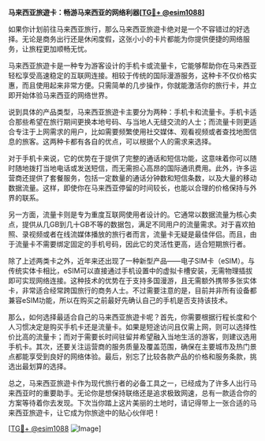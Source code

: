 **马来西亚旅遊卡：畅游马来西亚的网络利器[[TG💪+ @esim1088](https://t.me/s/esim1088)]**

如果你计划前往马来西亚旅行，那么马来西亚旅遊卡绝对是一个不容错过的好选择。无论是商务出行还是休闲度假，这张小小的卡片都能为你提供便捷的网络服务，让旅程更加顺畅无忧。

马来西亚旅遊卡是一种专为游客设计的手机卡或流量卡，它能够帮助你在马来西亚轻松享受高速稳定的互联网连接。相较于传统的国际漫游服务，这种卡不仅价格实惠，而且使用起来非常方便。只需简单的几步操作，你就能激活你的旅行卡，并立即开始体验马来西亚的网络世界。

说到具体的产品类型，马来西亚旅遊卡主要分为两种：手机卡和流量卡。手机卡适合那些希望在旅行期间更换本地号码、与当地人无缝交流的人士；而流量卡则更适合专注于上网需求的用户，比如需要频繁使用社交媒体、观看视频或者查找地图信息的旅客。这两种卡都有各自的优点，可以根据个人的需求来选择。

对于手机卡来说，它的优势在于提供了完整的通话和短信功能，这意味着你可以随时随地拨打当地电话或发送短信，而无需担心高昂的国际通讯费用。此外，许多运营商还提供了套餐服务，包括一定数量的通话分钟数和短信条数，以及大量的移动数据流量。这样，即使你在马来西亚停留的时间较长，也能以合理的价格保持与外界的联系。

另一方面，流量卡则是专为重度互联网使用者设计的。它通常以数据流量为核心卖点，提供从几GB到几十GB不等的数据包，满足不同用户的流量需求。对于喜欢拍照、录视频或者在线流媒体播放的旅行者而言，流量卡无疑是最佳伴侣。而且，由于流量卡不需要绑定固定的手机号码，因此它的灵活性更高，适合短期旅行者。

除了上述两类卡之外，近年来还出现了一种新型产品——电子SIM卡（eSIM）。与传统实体卡相比，eSIM可以直接通过手机设置中的虚拟卡槽安装，无需物理插拔即可实现网络连接。这种技术的优势在于支持多国漫游，且无需额外携带多张实体卡，非常适合经常跨国旅行的商务人士。不过需要注意的是，目前并非所有设备都兼容eSIM功能，所以在购买之前最好先确认自己的手机是否支持该技术。

那么，如何选择最适合自己的马来西亚旅遊卡呢？首先，你需要根据行程长度和个人习惯决定是购买手机卡还是流量卡。如果是短途访问且仅需上网，则可以选择性价比高的流量卡；而对于需要长时间驻留并希望融入当地生活的游客，则建议选用手机卡。其次，还要关注运营商的服务质量及覆盖范围，确保在主要城市及热门景点都能享受到良好的网络体验。最后，别忘了比较各款产品的价格和服务条款，挑选出最划算的选择。

总之，马来西亚旅遊卡作为现代旅行者的必备工具之一，已经成为了许多人出行马来西亚时的重要助手。无论你是想保持联络还是追求极致网速，总有一款适合你的方案等待着你去发现。下次当你踏上这片美丽的土地时，请记得带上一张合适的马来西亚旅遊卡，让它成为你旅途中的贴心伙伴吧！

[[TG💪+ @esim1088](https://t.me/s/esim1088) ![Image](https://i.postimg.cc/4NQfJmqS/Snipaste-2025-05-13-00-14-12.png)]